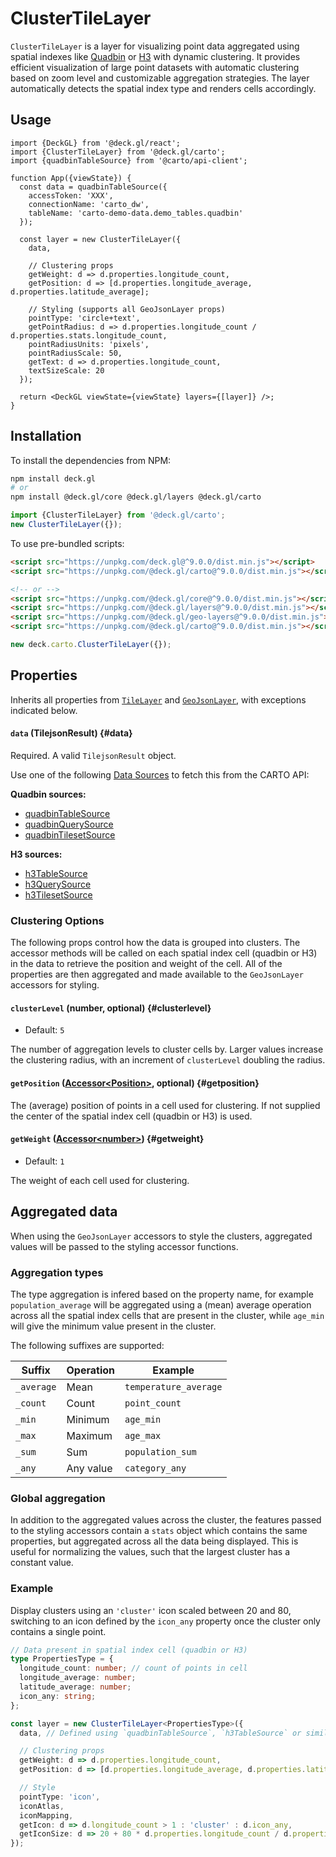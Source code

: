 # ClusterTileLayer

`ClusterTileLayer` is a layer for visualizing point data aggregated using spatial indexes like [Quadbin](https://docs.carto.com/data-and-analysis/analytics-toolbox-for-bigquery/key-concepts/spatial-indexes#quadbin) or [H3](https://docs.carto.com/data-and-analysis/analytics-toolbox-for-bigquery/key-concepts/spatial-indexes#h3) with dynamic clustering. It provides efficient visualization of large point datasets with automatic clustering based on zoom level and customizable aggregation strategies. The layer automatically detects the spatial index type and renders cells accordingly.

## Usage

```tsx
import {DeckGL} from '@deck.gl/react';
import {ClusterTileLayer} from '@deck.gl/carto';
import {quadbinTableSource} from '@carto/api-client';

function App({viewState}) {
  const data = quadbinTableSource({
    accessToken: 'XXX',
    connectionName: 'carto_dw',
    tableName: 'carto-demo-data.demo_tables.quadbin'
  });

  const layer = new ClusterTileLayer({
    data,

    // Clustering props
    getWeight: d => d.properties.longitude_count,
    getPosition: d => [d.properties.longitude_average, d.properties.latitude_average];

    // Styling (supports all GeoJsonLayer props)
    pointType: 'circle+text',
    getPointRadius: d => d.properties.longitude_count / d.properties.stats.longitude_count,
    pointRadiusUnits: 'pixels',
    pointRadiusScale: 50,
    getText: d => d.properties.longitude_count,
    textSizeScale: 20
  });

  return <DeckGL viewState={viewState} layers={[layer]} />;
}
```

## Installation

To install the dependencies from NPM:

```bash
npm install deck.gl
# or
npm install @deck.gl/core @deck.gl/layers @deck.gl/carto
```

```js
import {ClusterTileLayer} from '@deck.gl/carto';
new ClusterTileLayer({});
```

To use pre-bundled scripts:

```html
<script src="https://unpkg.com/deck.gl@^9.0.0/dist.min.js"></script>
<script src="https://unpkg.com/@deck.gl/carto@^9.0.0/dist.min.js"></script>

<!-- or -->
<script src="https://unpkg.com/@deck.gl/core@^9.0.0/dist.min.js"></script>
<script src="https://unpkg.com/@deck.gl/layers@^9.0.0/dist.min.js"></script>
<script src="https://unpkg.com/@deck.gl/geo-layers@^9.0.0/dist.min.js"></script>
<script src="https://unpkg.com/@deck.gl/carto@^9.0.0/dist.min.js"></script>
```

```js
new deck.carto.ClusterTileLayer({});
```

## Properties

Inherits all properties from [`TileLayer`](../geo-layers/tile-layer.md) and [`GeoJsonLayer`](../layers/geojson-layer.md), with exceptions indicated below.

#### `data` (TilejsonResult) {#data}

Required. A valid `TilejsonResult` object.

Use one of the following [Data Sources](./data-sources.md) to fetch this from the CARTO API:

**Quadbin sources:**
- [quadbinTableSource](./data-sources#quadbintablesource)
- [quadbinQuerySource](./data-sources#quadbinquerysource)
- [quadbinTilesetSource](./data-sources#quadbintilesetsource)

**H3 sources:**
- [h3TableSource](./data-sources#h3tablesource)
- [h3QuerySource](./data-sources#h3querysource)
- [h3TilesetSource](./data-sources#h3tilesetsource)

### Clustering Options

The following props control how the data is grouped into clusters. The accessor methods will be called on each spatial index cell (quadbin or H3) in the data to retrieve the position and weight of the cell. All of the properties are then aggregated and made available to the `GeoJsonLayer` accessors for styling.

#### `clusterLevel` (number, optional) {#clusterlevel}

* Default: `5`

The number of aggregation levels to cluster cells by. Larger values increase the clustering radius, with an increment of `clusterLevel` doubling the radius.

#### `getPosition` ([Accessor&lt;Position&gt;](../../developer-guide/using-layers.md#accessors), optional) {#getposition}

The (average) position of points in a cell used for clustering. If not supplied the center of the spatial index cell (quadbin or H3) is used.

#### `getWeight` ([Accessor&lt;number&gt;](../../developer-guide/using-layers.md#accessors)) {#getweight}

* Default: `1`

The weight of each cell used for clustering.

## Aggregated data

When using the `GeoJsonLayer` accessors to style the clusters, aggregated values will be passed to the styling accessor functions.

### Aggregation types

The type aggregation is infered based on the property name, for example `population_average` will be aggregated using a (mean) average operation across all the spatial index cells that are present in the cluster, while `age_min` will give the minimum value present in the cluster.

The following suffixes are supported:

| Suffix | Operation | Example |
|--------|-----------|---------|
| `_average` | Mean | `temperature_average` |
| `_count` | Count | `point_count` |
| `_min` | Minimum | `age_min` |
| `_max` | Maximum | `age_max` |
| `_sum` | Sum | `population_sum` |
| `_any` | Any value | `category_any` |

### Global aggregation

In addition to the aggregated values across the cluster, the features passed to the styling accessors contain a `stats` object which contains the same properties, but aggregated across all the data being displayed. This is useful for normalizing the values, such that the largest cluster has a constant value.

### Example

Display clusters using an `'cluster'` icon scaled between 20 and 80, switching to an icon defined by the `icon_any` property once the cluster only contains a single point.

```ts
// Data present in spatial index cell (quadbin or H3)
type PropertiesType = {
  longitude_count: number; // count of points in cell
  longitude_average: number;
  latitude_average: number;
  icon_any: string;
};

const layer = new ClusterTileLayer<PropertiesType>({
  data, // Defined using `quadbinTableSource`, `h3TableSource` or similar

  // Clustering props
  getWeight: d => d.properties.longitude_count,
  getPosition: d => [d.properties.longitude_average, d.properties.latitude_average];

  // Style
  pointType: 'icon',
  iconAtlas,
  iconMapping,
  getIcon: d => d.longitude_count > 1 : 'cluster' : d.icon_any,
  getIconSize: d => 20 + 80 * d.properties.longitude_count / d.properties.stats.longitude_count
});
```
